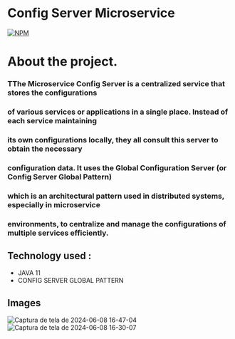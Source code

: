 # Config Server Microservice

[![NPM](https://img.shields.io/npm/l/react)](https://github.com/JoelMaciel/Product-Catalog/blob/readm/LICENCE)

# About the project.

### TThe Microservice Config Server is a centralized service that stores the configurations 
### of various services or applications in a single place. Instead of each service maintaining
### its own configurations locally, they all consult this server to obtain the necessary 
### configuration data. It uses the Global Configuration Server (or Config Server Global Pattern)
### which is an architectural pattern used in distributed systems, especially in microservice
### environments, to centralize and manage the configurations of multiple services efficiently.


## Technology used :
-  JAVA 11 
-  CONFIG SERVER GLOBAL PATTERN

## Images


![Captura de tela de 2024-06-08 16-47-04](https://github.com/JoelMaciel/ead_config_server_microservice/assets/77079093/d2cf72b1-0b45-41ba-9901-915a65fd4115)
![Captura de tela de 2024-06-08 16-30-07](https://github.com/JoelMaciel/ead_config_server_microservice/assets/77079093/f3c29da6-72f0-42ef-aaad-a1bc55db5356)

